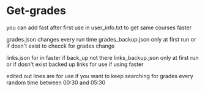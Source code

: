 # Get-grades

you can add fast after first use in user_info.txt to get same courses faster

grades.json changes every run time
grades_backup.json only at first run or if dosn't exist to checck for grades change

links.json for in faster if back_up not there
links_backup.json only at first run or if dosn't exist backed up links for use if using faster

edited out lines are for use if you want to keep searching for grades every random time between 00:30 and 05:30 
